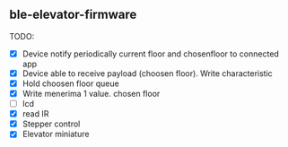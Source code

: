 ## ble-elevator-firmware

TODO:

- [x] Device notify periodically current floor and chosenfloor to connected app
- [x] Device able to receive payload (choosen floor). Write characteristic
- [x] Hold choosen floor queue
- [x] Write menerima 1 value. chosen floor
- [ ] lcd
- [X] read IR
- [x] Stepper control
- [X] Elevator miniature
